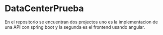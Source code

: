 # DataCenterPrueba
En el repositorio se encuentran dos projectos uno es la implementacion de una API con spring boot y la segunda es el frontend usando angular. 
